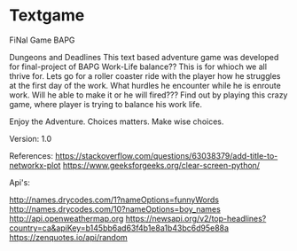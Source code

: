 # Textgame
FiNal Game BAPG

Dungeons and Deadlines
This  text based adventure game was developed for final-project of BAPG
Work-Life balance?? This is for whioch we all thrive for. Lets go for a roller coaster
ride with the player how he struggles at the first day of the work. What hurdles he 
encounter while he is enroute work. Will he able to make it or he will fired??? Find
out by playing this crazy game, where player is trying to balance his work life.

Enjoy the Adventure. Choices matters. Make wise choices.

Version: 1.0

References: 
https://stackoverflow.com/questions/63038379/add-title-to-networkx-plot
https://www.geeksforgeeks.org/clear-screen-python/

Api's: 

http://names.drycodes.com/1?nameOptions=funnyWords
http://names.drycodes.com/10?nameOptions=boy_names
http://api.openweathermap.org
https://newsapi.org/v2/top-headlines?country=ca&apiKey=b145bb6ad63f4b1e8a1b43bc6d95e88a
https://zenquotes.io/api/random
